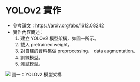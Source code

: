 # YOLOv2 實作
* 參考論文：https://arxiv.org/abs/1612.08242
* 實作內容簡述：
  1. 建立 YOLOv2 模型架構，如圖一所示。
  2. 載入 pretrained weight。
  3. 對自建的資料集做 preprocessing、 data augmentation。
  4. 訓練模型。
  5. 測試模型。

![](https://i.imgur.com/M3kFwZa.png)
圖一：YOLOv2 模型架構
